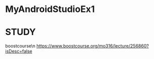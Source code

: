 # MyAndroidStudioEx1

# STUDY
boostcourse\n
https://www.boostcourse.org/mo316/lecture/256860?isDesc=false
